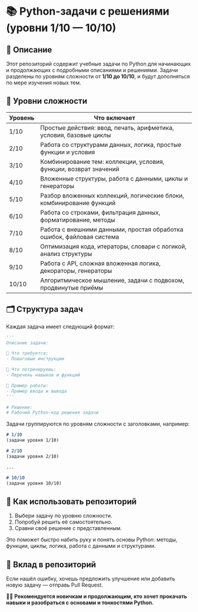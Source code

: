 # 📚 Python-задачи с решениями (уровни 1/10 — 10/10)

## 📝 Описание

Этот репозиторий содержит учебные задачи по Python для начинающих и продолжающих с подробными описаниями и решениями. Задачи разделены по уровням сложности от **1/10 до 10/10**, и будут дополняться по мере изучения новых тем.

## 🔢 Уровни сложности

| Уровень | Что включает |
|--------|---------------|
| 1/10   | Простые действия: ввод, печать, арифметика, условия, базовые циклы |
| 2/10   | Работа со структурами данных, логика, простые функции и условия |
| 3/10   | Комбинирование тем: коллекции, условия, функции, возврат значений |
| 4/10   | Вложенные структуры, работа с данными, циклы и генераторы |
| 5/10   | Разбор вложенных коллекций, логические блоки, комбинирование функций |
| 6/10   | Работа со строками, фильтрация данных, форматирование, методы |
| 7/10   | Работа с внешними данными, простая обработка ошибок, файловая система |
| 8/10   | Оптимизация кода, итераторы, словари с логикой, анализ структуры |
| 9/10   | Работа с API, сложная вложенная логика, декораторы, генераторы |
| 10/10  | Алгоритмическое мышление, задачи с подвохом, продвинутые приёмы |

## 🗂️ Структура задач

Каждая задача имеет следующий формат:

```python
'''
Описание задачи:

📌 Что требуется:
- Пошаговые инструкции

🧠 Что потренируешь:
- Перечень навыков и функций

🔁 Пример работы:
- Пример ввода и вывода
'''

# Решение:
# Рабочий Python-код решения задачи
```

Задачи группируются по уровням сложности с заголовками, например:

```markdown
# 1/10
(задачи уровня 1/10)

# 2/10
(задачи уровня 2/10)

...

# 10/10
(задачи уровня 10/10)
```

## 🚀 Как использовать репозиторий

1. Выбери задачу по уровню сложности.
2. Попробуй решить её самостоятельно.
3. Сравни своё решение с представленным.

Это поможет быстро набить руку и понять основы Python: методы, функции, циклы, логика, работа с данными и структурами.

## 🤝 Вклад в репозиторий

Если нашёл ошибку, хочешь предложить улучшение или добавить новую задачу — отправь Pull Request.

🧑‍💻 **Рекомендуется новичкам и продолжающим, кто хочет прокачать навыки и разобраться с основами и тонкостями Python.**

